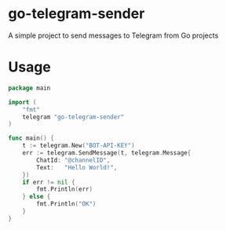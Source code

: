 # go-telegram-sender
A simple project to send messages to Telegram from Go projects

# Usage

```go
package main

import (
	"fmt"
	telegram "go-telegram-sender"
)

func main() {
	t := telegram.New("BOT-API-KEY")
	err := telegram.SendMessage(t, telegram.Message{
		ChatId: "@channelID",
		Text:   "Hello World!",
	})
	if err != nil {
		fmt.Println(err)
	} else {
		fmt.Println("OK")
	}
}
```
